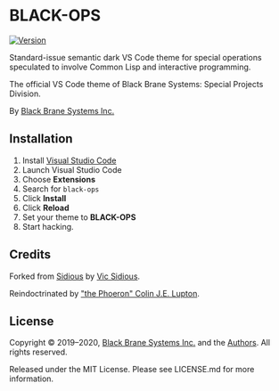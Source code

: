 # BLACK-OPS

[![Version](https://vsmarketplacebadge.apphb.com/version/blackbrane.BLACK-OPS.svg)](#)

Standard-issue semantic dark VS Code theme for special operations speculated to
involve Common Lisp and interactive programming.

The official VS Code theme of Black Brane Systems: Special Projects Division.

By [Black Brane Systems Inc.][@blackbranesys]

## Installation

1. Install [Visual Studio Code](https://code.visualstudio.com/)
2. Launch Visual Studio Code
3. Choose **Extensions**
4. Search for `black-ops`
5. Click **Install**
6. Click **Reload**
7. Set your theme to **BLACK-OPS**
8. Start hacking.

## Credits

Forked from [Sidious][] by [Vic Sidious][@sidiousvic].

Reindoctrinated by ["the Phoeron" Colin J.E. Lupton][@thephoeron].

## License

Copyright &copy; 2019&ndash;2020, [Black Brane Systems Inc.][blbr] and the
[Authors](#credits). All rights reserved.

Released under the MIT License. Please see LICENSE.md for more information.

[blbr]: https://blackbrane.com/
[@blackbranesys]: https://github.com/sidiousvic/
[@thephoeron]: https://github.com/thephoeron/
[Preview]: black-ops-theme-preview.png
[Sidious]: https://github.com/sidiousvic/sidious-vscode-theme/
[@sidiousvic]: https://github.com/sidiousvic/
